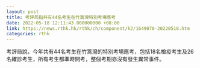 ```yaml
---
layout: post
title: 考評局指共有44名考生在竹篙灣特別考場應考
date: 2022-05-18 12:11:43.000000000 +08:00
link: https://news.rthk.hk/rthk/ch/component/k2/1649070-20220518.htm
categories: rthk
---
```


考評局說，今年共有44名考生在竹篙灣的特別考場應考，包括18名檢疫考生及26名確診考生，所有考生都準時開考，整個考期亦沒有發生異常事件。
